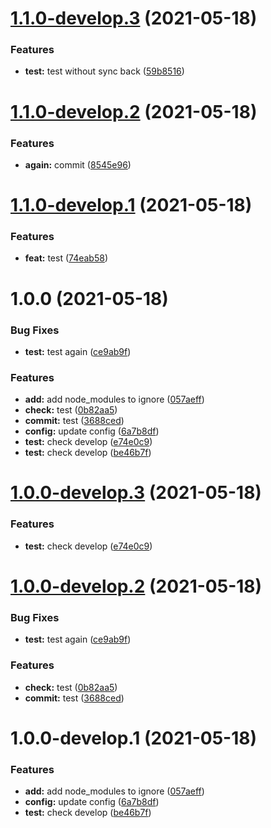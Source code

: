 # [1.1.0-develop.3](https://github.com/SpikeVlg/sem_ver_develop_test/compare/v1.1.0-develop.2...v1.1.0-develop.3) (2021-05-18)


### Features

* **test:** test without sync back ([59b8516](https://github.com/SpikeVlg/sem_ver_develop_test/commit/59b8516159a8be316b61b92df1ce7728c49d4067))

# [1.1.0-develop.2](https://github.com/SpikeVlg/sem_ver_develop_test/compare/v1.1.0-develop.1...v1.1.0-develop.2) (2021-05-18)


### Features

* **again:** commit ([8545e96](https://github.com/SpikeVlg/sem_ver_develop_test/commit/8545e96ceee1c8504871b02db915ab44118d4fc9))

# [1.1.0-develop.1](https://github.com/SpikeVlg/sem_ver_develop_test/compare/v1.0.0...v1.1.0-develop.1) (2021-05-18)


### Features

* **feat:** test ([74eab58](https://github.com/SpikeVlg/sem_ver_develop_test/commit/74eab58bdfe2df7d76ffedae523df5fbae0a8774))

# 1.0.0 (2021-05-18)


### Bug Fixes

* **test:** test again ([ce9ab9f](https://github.com/SpikeVlg/sem_ver_develop_test/commit/ce9ab9fad5a06f1016f36cf2179c44d83ac6f0ca))


### Features

* **add:** add node_modules to ignore ([057aeff](https://github.com/SpikeVlg/sem_ver_develop_test/commit/057aeff4f1f772edcfd433849e4868d4c917fc30))
* **check:** test ([0b82aa5](https://github.com/SpikeVlg/sem_ver_develop_test/commit/0b82aa5bd704704a9af3d0b775f58a15b1b65375))
* **commit:** test ([3688ced](https://github.com/SpikeVlg/sem_ver_develop_test/commit/3688ced3fcc41bf746ce48dbb2bb2838e53ba3b1))
* **config:** update config ([6a7b8df](https://github.com/SpikeVlg/sem_ver_develop_test/commit/6a7b8df16ddc22d79493820ba3e6bf63c83bd4ac))
* **test:** check develop ([e74e0c9](https://github.com/SpikeVlg/sem_ver_develop_test/commit/e74e0c9e5d80d7c8a82251b6729873b135080f4e))
* **test:** check develop ([be46b7f](https://github.com/SpikeVlg/sem_ver_develop_test/commit/be46b7f3696cb0fa3ec5cd2eab70fbb81fc5d615))

# [1.0.0-develop.3](https://github.com/SpikeVlg/sem_ver_develop_test/compare/v1.0.0-develop.2...v1.0.0-develop.3) (2021-05-18)


### Features

* **test:** check develop ([e74e0c9](https://github.com/SpikeVlg/sem_ver_develop_test/commit/e74e0c9e5d80d7c8a82251b6729873b135080f4e))

# [1.0.0-develop.2](https://github.com/SpikeVlg/sem_ver_develop_test/compare/v1.0.0-develop.1...v1.0.0-develop.2) (2021-05-18)


### Bug Fixes

* **test:** test again ([ce9ab9f](https://github.com/SpikeVlg/sem_ver_develop_test/commit/ce9ab9fad5a06f1016f36cf2179c44d83ac6f0ca))


### Features

* **check:** test ([0b82aa5](https://github.com/SpikeVlg/sem_ver_develop_test/commit/0b82aa5bd704704a9af3d0b775f58a15b1b65375))
* **commit:** test ([3688ced](https://github.com/SpikeVlg/sem_ver_develop_test/commit/3688ced3fcc41bf746ce48dbb2bb2838e53ba3b1))

# 1.0.0-develop.1 (2021-05-18)


### Features

* **add:** add node_modules to ignore ([057aeff](https://github.com/SpikeVlg/sem_ver_develop_test/commit/057aeff4f1f772edcfd433849e4868d4c917fc30))
* **config:** update config ([6a7b8df](https://github.com/SpikeVlg/sem_ver_develop_test/commit/6a7b8df16ddc22d79493820ba3e6bf63c83bd4ac))
* **test:** check develop ([be46b7f](https://github.com/SpikeVlg/sem_ver_develop_test/commit/be46b7f3696cb0fa3ec5cd2eab70fbb81fc5d615))
